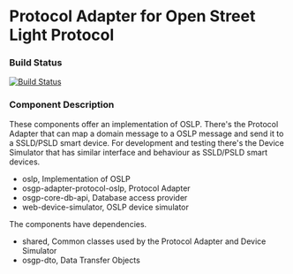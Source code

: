# Protocol Adapter for Open Street Light Protocol

### Build Status

[![Build Status](http://54.77.62.182/job/OSGP_Protocol-Adapter-OSLP_master/badge/icon?style=plastic)](http://54.77.62.182/job/OSGP_Protocol-Adapter-OSLP_master)

### Component Description

These components offer an implementation of OSLP. There's the Protocol Adapter that can map a domain message to a OSLP message and send it to a SSLD/PSLD smart device. For development and testing there's the Device Simulator that has similar interface and behaviour as SSLD/PSLD smart devices.

- oslp, Implementation of OSLP
- osgp-adapter-protocol-oslp, Protocol Adapter
- osgp-core-db-api, Database access provider
- web-device-simulator, OSLP device simulator

The components have dependencies.

- shared, Common classes used by the Protocol Adapter and Device Simulator
- osgp-dto, Data Transfer Objects

